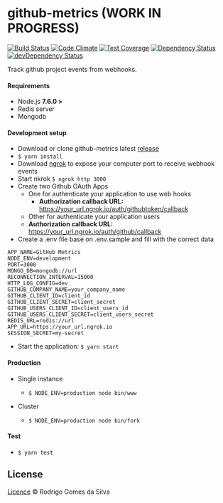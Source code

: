 # github-metrics (WORK IN PROGRESS)

[![Build Status](https://travis-ci.org/rodrigogs/github-metrics.svg?branch=master)](https://travis-ci.org/rodrigogs/github-metrics)
[![Code Climate](https://codeclimate.com/github/rodrigogs/github-metrics/badges/gpa.svg)](https://codeclimate.com/github/rodrigogs/github-metrics)
[![Test Coverage](https://codeclimate.com/github/rodrigogs/github-metrics/badges/coverage.svg)](https://codeclimate.com/github/rodrigogs/github-metrics/coverage)
[![Dependency Status](https://david-dm.org/rodrigogs/github-metrics/status.svg)](https://david-dm.org/rodrigogs/github-metrics#info=dependencies)
[![devDependency Status](https://david-dm.org/rodrigogs/github-metrics/dev-status.svg)](https://david-dm.org/rodrigogs/github-metrics#info=devDependencies)

Track github project events from webhooks.

#### Requirements

- Node.js **7.6.0 >** 
- Redis server
- Mongodb

#### Development setup

- Download or clone github-metrics latest [release](https://github.com/rodrigogs/github-metrics/releases)
-  `$ yarn install`
-  Download [ngrok](https://ngrok.com/download) to expose your computer port to receive webhook events
-  Start nkrok `$ ngrok http 3000`
-  Create two Github OAuth Apps
    -  One for authenticate your application to use web hooks
        -  **Authorization callback URL:** https://your_url.ngrok.io/auth/githubtoken/callback
    -  Other for authenticate your application users
      -  **Authorization callback URL:** https://your_url.ngrok.io/auth/github/callback
-  Create a .env file base on .env.sample and fill with the correct data

```
APP_NAME=GitHub Metrics
NODE_ENV=development
PORT=3000
MONGO_DB=mongodb://url
RECONNECTION_INTERVAL=15000
HTTP_LOG_CONFIG=dev
GITHUB_COMPANY_NAME=your_company_name
GITHUB_CLIENT_ID=client_id
GITHUB_CLIENT_SECRET=client_secret
GITHUB_USERS_CLIENT_ID=client_users_id
GITHUB_USERS_CLIENT_SECRET=client_users_secret
REDIS_URL=redis://url
APP_URL=https://your_url.ngrok.io
SESSION_SECRET=my-secret
```

- Start the application: `$ yarn start`

#### Production
- Single instance
    - `$ NODE_ENV=production node bin/www`

- Cluster
    - `$ NODE_ENV=production node bin/fork`

#### Test

- `$ yarn test`

License
-------
[Licence](https://github.com/rodrigogs/github-metrics/blob/master/LICENSE) © Rodrigo Gomes da Silva
